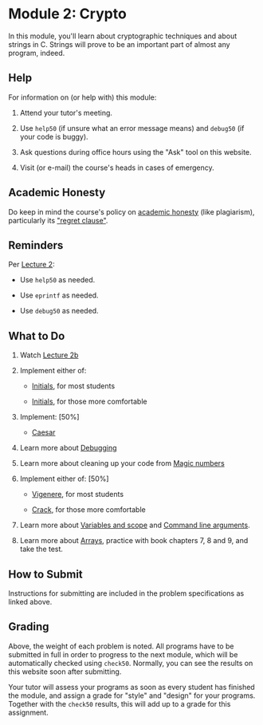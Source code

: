 # Module 2: Crypto

In this module, you'll learn about cryptographic techniques and about strings in C. Strings will prove to be an important part of almost any program, indeed.


## Help

For information on (or help with) this module:

1. Attend your tutor's meeting.

2. Use `help50` (if unsure what an error message means) and `debug50` (if your code is buggy).

3. Ask questions during office hours using the "Ask" tool on this website.

4. Visit (or e-mail) the course's heads in cases of emergency.


## Academic Honesty

Do keep in mind the course's policy on [academic honesty](/syllabus#academic_honesty) (like plagiarism), particularly its ["regret clause"](/syllabus#regret).


## Reminders

Per [Lecture 2](/lectures/lecture-2):

* Use `help50` as needed.

* Use `eprintf` as needed.

* Use `debug50` as needed.


## What to Do

1. Watch [Lecture 2b](/lectures/lecture-2b)

2. Implement either of:

    - [Initials](/problems/initials-less), for most students

    - [Initials](/problems/initials-more), for those more comfortable

3. Implement: [50%]

    - [Caesar](/problems/caesar)

4. Learn more about [Debugging](https://www.youtube.com/embed/w4TAY2HPLEg?autoplay=1&rel=0)

5. Learn more about cleaning up your code from [Magic numbers](https://www.youtube.com/embed/vK_naJkrtjc?autoplay=1&rel=0)

6. Implement either of: [50%]

    - [Vigenere](/problems/vigenere), for most students

    - [Crack](/problems/crack), for those more comfortable

7. Learn more about [Variables and scope](https://www.youtube.com/embed/GiFbdVGjF9I?autoplay=1&rel=0) and [Command line arguments](https://www.youtube.com/embed/GiFbdVGjF9I?autoplay=1&rel=0).

8. Learn more about [Arrays](https://www.youtube.com/embed/K1yC1xshF40?autoplay=1&rel=0), practice with book chapters 7, 8 and 9, and take the test.


## How to Submit

Instructions for submitting are included in the problem specifications as linked above.


## Grading

Above, the weight of each problem is noted. All programs have to be submitted in full in order to progress to the next module, which will be automatically checked using `check50`. Normally, you can see the results on this website soon after submitting.

Your tutor will assess your programs as soon as every student has finished the module, and assign a grade for "style" and "design" for your programs. Together with the `check50` results, this will add up to a grade for this assignment.
